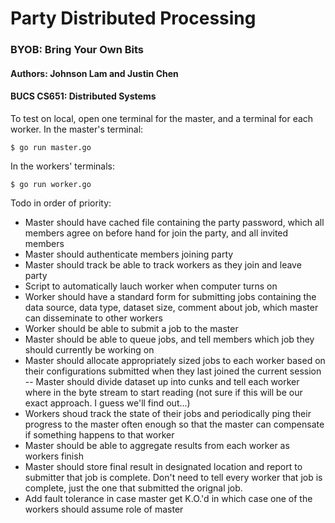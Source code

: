 # Party Distributed Processing
### BYOB: Bring Your Own Bits
#### Authors: Johnson Lam and Justin Chen 
#### BUCS CS651: Distributed Systems


To test on local, open one terminal for the master, and a terminal for each worker. In the master's terminal:
```
$ go run master.go
```

In the workers' terminals:
```
$ go run worker.go
```

Todo in order of priority:
- Master should have cached file containing the party password, which all members agree on before hand for join the party, and all invited members
- Master should authenticate members joining party
- Master should track be able to track workers as they join and leave party
- Script to automatically lauch worker when computer turns on
- Worker should have a standard form for submitting jobs containing the data source, data type, dataset size, comment about job, which master can disseminate to other workers
- Worker should be able to submit a job to the master
- Master should be able to queue jobs, and tell members which job they should currently be working on
- Master should allocate appropriately sized jobs to each worker based on their configurations submitted when they last joined the current session
-- Master should divide dataset up into cunks and tell each worker where in the byte stream to start reading (not sure if this will be our exact approach. I guess we'll find out...) 
- Workers shoud track the state of their jobs and periodically ping their progress to the master often enough so that the master can compensate if something happens to that worker
- Master should be able to aggregate results from each worker as workers finish
- Master should store final result in designated location and report to submitter that job is complete. Don't need to tell every worker that job is complete, just the one that submitted the orignal job.
- Add fault tolerance in case master get K.O.'d in which case one of the workers should assume role of master
